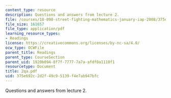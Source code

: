 ```yaml
---
content_type: resource
description: Questions and answers from lecture 2.
file: /courses/18-098-street-fighting-mathematics-january-iap-2008/375e692c2d2f49c95139f4e7ab947bfc_2qa.pdf
file_size: 161657
file_type: application/pdf
learning_resource_types:
- Readings
license: https://creativecommons.org/licenses/by-nc-sa/4.0/
ocw_type: OCWFile
parent_title: Readings
parent_type: CourseSection
parent_uid: 1920b094-8f7f-7777-7a7a-afdf0a1110f1
resourcetype: Document
title: 2qa.pdf
uid: 375e692c-2d2f-49c9-5139-f4e7ab947bfc
---
```

Questions and answers from lecture 2.